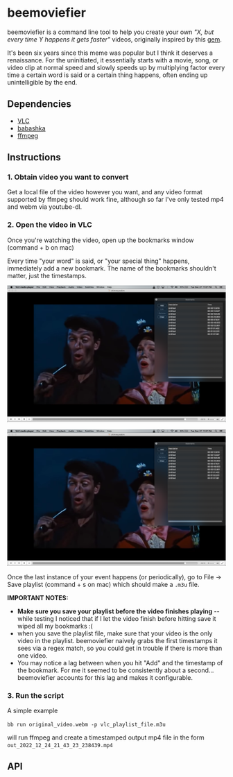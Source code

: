 # beemoviefier

beemoviefier is a command line tool to help you create your own *"X, but every time Y happens it gets faster"* videos, originally inspired by this [gem](https://www.youtube.com/watch?v=W31e9meX9S4&t=177s).

It's been six years since this meme was popular but I think it deserves a renaissance.
For the uninitiated, it essentially starts with a movie, song, or video clip at normal speed
and slowly speeds up by multiplying factor every time a certain word is said or a certain thing happens,
often ending up unintelligible by the end.

## Dependencies

- [VLC](https://www.videolan.org/vlc/)
- [babashka](https://github.com/babashka/babashka#installation)
- [ffmpeg](https://ffmpeg.org/download.html)

## Instructions

### 1. Obtain video you want to convert
Get a local file of the video however you want, and any video format supported by ffmpeg should work fine, although so far I've only tested mp4 and webm via youtube-dl.

### 2. Open the video in VLC

Once you're watching the video, open up the bookmarks window (command + b on mac)

Every time "your word" is said, or "your special thing" happens, immediately add a new bookmark. The name of the bookmarks shouldn't matter, just the timestamps.

<img src="docs/chimney.png" alt="Screenshot of VLC with bookmarks" width="700"/>

![Screenshot of VLC with bookmarks](docs/chimney.png)

Once the last instance of your event happens (or periodically), go to File -> Save playlist (command + s on mac) which should make a `.m3u` file.

**IMPORTANT NOTES:**
- **Make sure you save your playlist before the video finishes playing** -- while testing I noticed that if I let the video finish before hitting save it wiped all my bookmarks :(
- when you save the playlist file, make sure that your video is the only video in the playlist. beemoviefier naively grabs the first timestamps it sees via a regex match, so you could get in trouble if there is more than one video.
- You may notice a lag between when you hit "Add" and the timestamp of the bookmark. For me it seemed to be consistently about a second... beemoviefier accounts for this lag and makes it configurable.

### 3. Run the script

A simple example

`bb run original_video.webm -p vlc_playlist_file.m3u`

will run ffmpeg and create a timestamped output mp4 file in the form `out_2022_12_24_21_43_23_238439.mp4`

## API
